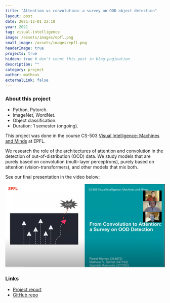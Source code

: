 ```yaml
---
title: "Attention vs convolution: a survey on OOD object detection"
layout: post
date: 2021-12-01 22:10
year: 2021
tag: visual-intelligence
image: /assets/images/epfl.png
small_image: /assets/images/epfl.png
headerImage: true
projects: true
hidden: true # don't count this post in blog pagination
description: ""
category: project
author: matheus
externalLink: false
---
```


### About this project
* Python, Pytorch.
* ImageNet, WordNet.
* Object classification.
* Duration: 1 semester (ongoing).

This project was done in the course CS-503 [Visual Intelligence: Machines and Minds](https://edu.epfl.ch/coursebook/fr/visual-intelligence-machines-and-minds-CS-503) at EPFL.

We research the role of the architectures of attention and convolution in the detection of out-of-distribution (OOD) data. We study models that are purely based on convolution (multi-layer perceptrons), purely based on attention (vision-transformers), and other models that mix both.

See our final presentation in the video below:

[![IMAGE ALT TEXT HERE](/assets/images/ood-detection.PNG)](https://www.youtube.com/watch?v=mkzivtvTsdE)

### Links
* [Project report](/assets/reports/From_Convolution_to_Attention__a_Survey_on_OOD_Detection.pdf)
* [GitHub repo](https://github.com/cs-503-project-group/vit-vs-cnn)

